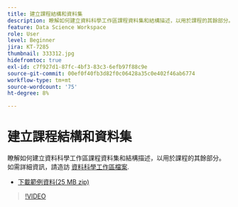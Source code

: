 ```yaml
---
title: 建立課程結構和資料集
description: 瞭解如何建立資料科學工作區課程資料集和結構描述，以用於課程的其餘部分。
feature: Data Science Workspace
role: User
level: Beginner
jira: KT-7285
thumbnail: 333312.jpg
hidefromtoc: true
exl-id: c7f927d1-87fc-4bf3-83c3-6efb97f88c9e
source-git-commit: 00ef0f40fb3d82f0c06428a35c0e402f46ab6774
workflow-type: tm+mt
source-wordcount: '75'
ht-degree: 8%

---
```


# 建立課程結構和資料集

瞭解如何建立資料科學工作區課程資料集和結構描述，以用於課程的其餘部分。 如需詳細資訊，請造訪 [資料科學工作區檔案](https://experienceleague.adobe.com/docs/experience-platform/data-science-workspace/home.html?lang=zh-Hant).

* [下載範例資料(25 MB zip)](../assets/DSW-course-sample-assets.zip)

>[!VIDEO](https://video.tv.adobe.com/v/333312?learn=on)
